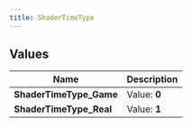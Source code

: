 ```yaml
---
title: ShaderTimeType
---
```


## Values
| Name | Description |
| ---- | ----------- |
| **ShaderTimeType_Game** | Value: **0** |
| **ShaderTimeType_Real** | Value: **1** |

